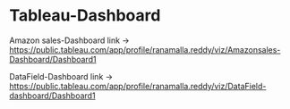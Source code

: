 # Tableau-Dashboard

Amazon sales-Dashboard link -> https://public.tableau.com/app/profile/ranamalla.reddy/viz/Amazonsales-Dashboard/Dashboard1


DataField-Dashboard link -> https://public.tableau.com/app/profile/ranamalla.reddy/viz/DataField-dashboard/Dashboard1
